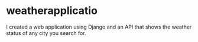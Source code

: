 # weatherapplicatio
I created a web application using Django and an API that shows the weather status of any city you search for.
